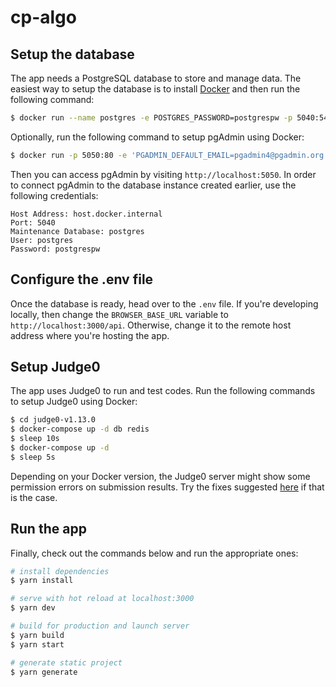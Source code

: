 # cp-algo

## Setup the database

The app needs a PostgreSQL database to store and manage data. The easiest way to setup the database is to install [Docker](https://www.docker.com) and then run the following command:

```bash
$ docker run --name postgres -e POSTGRES_PASSWORD=postgrespw -p 5040:5432 -d postgres
```

Optionally, run the following command to setup pgAdmin using Docker:

```bash
$ docker run -p 5050:80 -e 'PGADMIN_DEFAULT_EMAIL=pgadmin4@pgadmin.org' -e 'PGADMIN_DEFAULT_PASSWORD=pgadmin4pw' -d --name pgadmin4 dpage/pgadmin4
```

Then you can access pgAdmin by visiting `http://localhost:5050`. In order to connect pgAdmin to the database instance created earlier, use the following credentials:

```
Host Address: host.docker.internal
Port: 5040
Maintenance Database: postgres
User: postgres
Password: postgrespw
```

## Configure the .env file

Once the database is ready, head over to the `.env` file. If you're developing locally, then change the `BROWSER_BASE_URL` variable to `http://localhost:3000/api`. Otherwise, change it to the remote host address where you're hosting the app.

## Setup Judge0

The app uses Judge0 to run and test codes. Run the following commands to setup Judge0 using Docker:

```bash
$ cd judge0-v1.13.0
$ docker-compose up -d db redis
$ sleep 10s
$ docker-compose up -d
$ sleep 5s
```

Depending on your Docker version, the Judge0 server might show some permission errors on submission results. Try the fixes suggested [here](https://github.com/judge0/judge0/issues/325) if that is the case.

## Run the app

Finally, check out the commands below and run the appropriate ones:

```bash
# install dependencies
$ yarn install

# serve with hot reload at localhost:3000
$ yarn dev

# build for production and launch server
$ yarn build
$ yarn start

# generate static project
$ yarn generate
```
